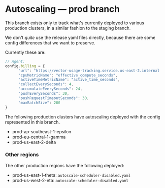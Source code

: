 # Autoscaling — prod branch

This branch exists only to track what's currently deployed to various production clusters, in a
similar fashion to the staging branch.

We don't *quite* use the release yaml files directly, because there are some config differences that
we want to preserve.

Currently these are:

```js
// Agent:
config.billing = {
      "url": "https://vector-usage-tracking.service.us-east-2.internal.aws.neon.tech/v1",
      "cpuMetricName": "effective_compute_seconds",
      "activeTimeMetricName": "active_time_seconds",
      "collectEverySeconds": 4,
      "accumulateEverySeconds": 24,
      "pushEverySeconds": 30,
      "pushRequestTimeoutSeconds": 30,
      "maxBatchSize": 200
}
```

The following production clusters have autoscaling deployed with the config represented in this
branch.

- prod-ap-southeast-1-epsilon
- prod-eu-central-1-gamma
- prod-us-east-2-delta

### Other regions

The other production regions have the following deployed:

* prod-us-east-1-theta: `autoscale-scheduler-disabled.yaml`
* prod-us-west-2-eta: `autoscale-scheduler-disabled.yaml`
